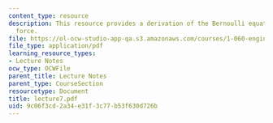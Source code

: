 ```yaml
---
content_type: resource
description: This resource provides a derivation of the Bernoulli equation, and pressure
  force.
file: https://ol-ocw-studio-app-qa.s3.amazonaws.com/courses/1-060-engineering-mechanics-ii-spring-2006/9c06f3cd2a34e31f3c77b53f630d726b_lecture7.pdf
file_type: application/pdf
learning_resource_types:
- Lecture Notes
ocw_type: OCWFile
parent_title: Lecture Notes
parent_type: CourseSection
resourcetype: Document
title: lecture7.pdf
uid: 9c06f3cd-2a34-e31f-3c77-b53f630d726b
---
```

